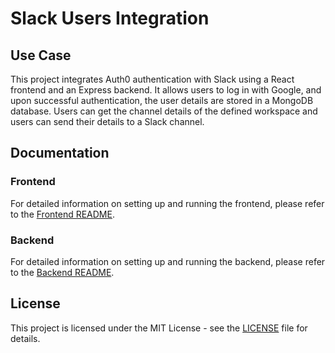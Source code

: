 # Slack Users Integration

## Use Case

This project integrates Auth0 authentication with Slack using a React frontend and an Express backend. It allows users to log in with Google, and upon successful authentication, the user details are stored in a MongoDB database. Users can get the channel details of the defined workspace and users can send their details to a Slack channel.

## Documentation

### Frontend

For detailed information on setting up and running the frontend, please refer to the [Frontend README](./frontend/README.md).

### Backend

For detailed information on setting up and running the backend, please refer to the [Backend README](./backend/README.md).

## License

This project is licensed under the MIT License - see the [LICENSE](LICENSE) file for details.
